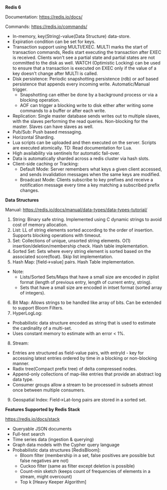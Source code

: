 **Redis 6** 

Documentation: https://redis.io/docs/ 

Commands: https://redis.io/commands/ 

- In-memory, key(String)-value(Data Structure) data-store.
- Expiration condition can be set for keys.
- Transaction support using MULTI/EXEC. MULTI marks the start of transaction commands, Redis start executing the transaction after EXEC is received. 
  Clients won't see a partial state and partial states are not committed to the disk as well.
  WATCH (Optimistic Locking) can be used to ensure that a transaction is executed on EXEC only if the value of a key doesn't change after MULTI is called.
- Disk persistence: Periodic snapshotting persistence (rdb) or aof based persistence that appends every incoming write. Automatic/Manual trigger.
  - Snapshotting can either be done by a background process or via a blocking operation.
  - AOF can trigger a blocking write to disk either after writing some commands to a buffer or after each write.
- Replication: Single master database sends writes out to multiple slaves, with the slaves performing the read queries. 
  Non-blocking for the master.
  Slaves can have slaves as well.
- Pub/Sub: Push based messaging.
- Horizontal Sharding.
- Lua scripts can be uploaded and then executed on the server. Scripts are executed atomically.
  TD: Read documentation for Lua.
- High availability via sentinels for automatic fail-over.
- Data is automatically sharded across a redis cluster via hash slots.
- Client-side caching or Tracking: 
  - Default Mode: Server remembers what keys a given client accessed, and sends invalidation messages when the same keys are modified.
  - Broadcast Mode: Clients subscribe to key prefixes and receive a notification message every time a key matching a subscribed prefix changes.

**Data Structures** 

Manual: https://redis.io/docs/manual/data-types/data-types-tutorial/
1. String: Binary safe string. Implemented using C dynamic strings to avoid cost of memory allocation.
2. List: LL of string elements sorted according to the order of insertion. Supports blocking operations with timeout.
3. Set: Collections of unique, unsorted string elements. O(1) insertion/deletion/membership check. Hash table implementation.
4. Sorted Set: Sets where every string element is sorted based on the associated score(float). Skip list implementation.
5. Hash Map: [field->value] pairs. Hash Table implementation.

- Note: 
  - Lists/Sorted Sets/Maps that have a small size are encoded in ziplist format (length of previous entry, length of current entry, string).
  - Sets that have a small size are encoded in intset format (sorted array of integers). 
6. Bit Map: Allows strings to be handled like array of bits. Can be extended to support Bloom Filters.
7. HyperLogLog: 
- Probabilistic data structure encoded as string that is used to estimate the cardinality of a multi-set. 
- Uses constant memory to estimate with an error < 1%. 
8. Stream: 
- Entries are structured as field-value pairs, with entryId <ms>-<seqNo> key for accessing latest entries ordered by time in a blocking or non-blocking manner.
- Radix tree(Compact prefix tree) of delta compressed nodes. 
- Append-only collections of map-like entries that provide an abstract log data type. 
- Consumer groups allow a stream to be processed in subsets atmost once between multiple consumers.
9. Geospatial Index: Field->Lat-long pairs are stored in a sorted set.
  
**Features Supported by Redis Stack**

https://redis.io/docs/stack
- Queryable JSON documents
- Full-text search
- Time series data (ingestion & querying)
- Graph data models with the Cypher query language
- Probabilistic data structures [RedisBloom]: 
  - Bloom filter (membership in a set, false positives are possible but false negatives are not)
  - Cuckoo filter (same as filter except deletion is possible)
  - Count-min sketch (keeps count of frequencies of elements in a stream, might overcount) 
  - Top k [Heavy Keeper Algorithm]
